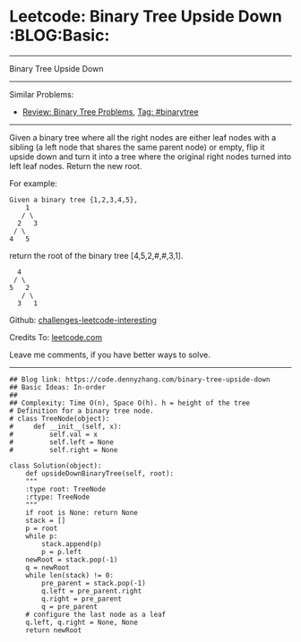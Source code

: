 
# Leetcode: Binary Tree Upside Down     :BLOG:Basic:

---

Binary Tree Upside Down  

---

Similar Problems:  

-   [Review: Binary Tree Problems](https://code.dennyzhang.com/review-binarytree), [Tag: #binarytree](https://code.dennyzhang.com/tag/binarytree)

---

Given a binary tree where all the right nodes are either leaf nodes with a sibling (a left node that shares the same parent node) or empty, flip it upside down and turn it into a tree where the original right nodes turned into left leaf nodes. Return the new root.  

For example:  

    Given a binary tree {1,2,3,4,5},
        1
       / \
      2   3
     / \
    4   5

return the root of the binary tree [4,5,2,#,#,3,1].  

      4
     / \
    5   2
       / \
      3   1  

Github: [challenges-leetcode-interesting](https://github.com/DennyZhang/challenges-leetcode-interesting/tree/master/binary-tree-upside-down)  

Credits To: [leetcode.com](https://leetcode.com/problems/binary-tree-upside-down/description/)  

Leave me comments, if you have better ways to solve.  

---

    ## Blog link: https://code.dennyzhang.com/binary-tree-upside-down
    ## Basic Ideas: In-order
    ##
    ## Complexity: Time O(n), Space O(h). h = height of the tree
    # Definition for a binary tree node.
    # class TreeNode(object):
    #     def __init__(self, x):
    #         self.val = x
    #         self.left = None
    #         self.right = None
    
    class Solution(object):
        def upsideDownBinaryTree(self, root):
    	"""
    	:type root: TreeNode
    	:rtype: TreeNode
    	"""
    	if root is None: return None
    	stack = []
    	p = root
    	while p:
    	    stack.append(p)
    	    p = p.left
    	newRoot = stack.pop(-1)
    	q = newRoot
    	while len(stack) != 0:
    	    pre_parent = stack.pop(-1)
    	    q.left = pre_parent.right
    	    q.right = pre_parent
    	    q = pre_parent
    	# configure the last node as a leaf
    	q.left, q.right = None, None
    	return newRoot

